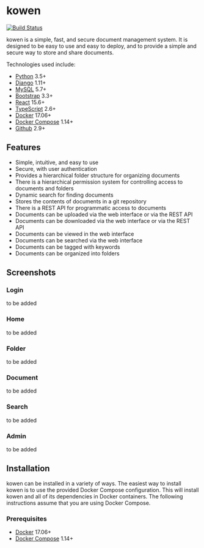 # kowen

[![Build Status](https://github.com/bobikenobi12/kowen/blob/main/.github/workflows/main.yml/badge.svg?branch=main)](https://github.com/bobikenobi12/kowen/)

kowen is a simple, fast, and secure document management system. It is
designed to be easy to use and easy to deploy, and to provide a simple
and secure way to store and share documents.

Technologies used include:

- [Python](https://www.python.org/) 3.5+
- [Django](https://www.djangoproject.com/) 1.11+
- [MySQL](https://www.mysql.com/) 5.7+
- [Bootstrap](http://getbootstrap.com/) 3.3+
- [React](https://facebook.github.io/react/) 15.6+
- [TypeScript](https://www.typescriptlang.org/) 2.6+
- [Docker](https://www.docker.com/) 17.06+
- [Docker Compose](https://docs.docker.com/compose/) 1.14+
- [Github](https://github.com) 2.9+

## Features

- Simple, intuitive, and easy to use
- Secure, with user authentication
- Provides a hierarchical folder structure for organizing documents
- There is a hierarchical permission system for controlling access to
  documents and folders
- Dynamic search for finding documents
- Stores the contents of documents in a git repository
- There is a REST API for programmatic access to documents
- Documents can be uploaded via the web interface or via the REST API
- Documents can be downloaded via the web interface or via the REST API
- Documents can be viewed in the web interface
- Documents can be searched via the web interface
- Documents can be tagged with keywords
- Documents can be organized into folders

## Screenshots

### Login

to be added

### Home

to be added

### Folder

to be added

### Document

to be added

### Search

to be added

### Admin

to be added

## Installation

kowen can be installed in a variety of ways. The easiest way to install
kowen is to use the provided Docker Compose configuration. This will
install kowen and all of its dependencies in Docker containers. The
following instructions assume that you are using Docker Compose.

### Prerequisites

- [Docker](https://www.docker.com/) 17.06+
- [Docker Compose](https://docs.docker.com/compose/) 1.14+

<!-- ### Installation

1.  Clone the kowen repository:

        git clone `https://github.com/bobikenobi12/kowen.git`

2.  Create a `docker-compose.override.yml` file in the kowen repository

        cp docker-compose.override.yml.example docker-compose.override.yml

3.  Edit the `docker-compose.override.yml` file to set the `SECRET_KEY`

4.  Start the kowen containers:

        docker-compose up -d

5.  Create the database schema:

        docker-compose exec web python manage.py migrate

6.  Create a superuser:

        docker-compose exec web python manage.py createsuperuser

7.  Open a web browser and navigate to `http://localhost:8000/`

8.  Log in with the superuser credentials

9.  Create a new user

10. Use the app as desired

## Configuration

kowen can be configured by setting environment variables. The following is
a list of environment variables that can be set: -->
